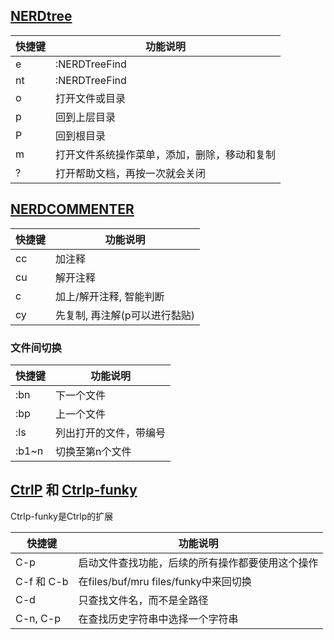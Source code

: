 

## [NERDtree](https://github.com/scrooloose/nerdtree)

| 快捷键        | 功能说明                   |
| ---------- | ---------------------- |
| <leader>e  | :NERDTreeFind<CR>      |
| <leader>nt | :NERDTreeFind<CR>      |
| o          | 打开文件或目录                |
| p          | 回到上层目录                 |
| P          | 回到根目录                  |
| m          | 打开文件系统操作菜单，添加，删除，移动和复制 |
| ?          | 打开帮助文档，再按一次就会关闭        |


## [NERDCOMMENTER](https://github.com/scrooloose/nerdcommenter) 

| 快捷键              | 功能说明              |
| ---------------- | ----------------- |
| <leader>cc       | 加注释               |
| <leader>cu       | 解开注释              |
| <leader>c<space> | 加上/解开注释, 智能判断     |
| <leader>cy       | 先复制, 再注解(p可以进行黏贴) |

### 文件间切换  

| 快捷键   | 功能说明        |
| ----- | ----------- |
| :bn   | 下一个文件       |
| :bp   | 上一个文件       |
| :ls   | 列出打开的文件，带编号 |
| :b1~n | 切换至第n个文件    |



## [CtrlP](https://github.com/kien/ctrlp.vim) 和 [Ctrlp-funky](https://github.com/tacahiroy/ctrlp-funky)

Ctrlp-funky是Ctrlp的扩展

| 快捷键       | 功能说明                            |
| --------- | ------------------------------- |
| C-p       | 启动文件查找功能，后续的所有操作都要使用这个操作        |
| C-f 和 C-b | 在files/buf/mru files/funky中来回切换 |
| C-d       | 只查找文件名，而不是全路径                   |
| C-n, C-p  | 在查找历史字符串中选择一个字符串                |



